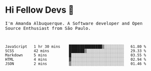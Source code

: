 # Hi Fellow Devs :wave:
   
<p>
  <samp>
    I'm Amanda Albuquerque. A Software developer and Open Source Enthusiast from São Paulo.
  </samp>

  
<!--   [![Twitter Follow](https://img.shields.io/twitter/follow/alalbux?style=social)](https://www.twitter.com/alalbux)
  [![Linkedin Badge](https://img.shields.io/badge/-alalbux-blue?style=flat-square&logo=Linkedin&logoColor=white&link=https://www.linkedin.com/in/alalbux/)](https://www.linkedin.com/in/alalbux/)
  [![Medium Badge](https://img.shields.io/badge/-alalbux-black?style=flat-square&logo=Medium&logoColor=white&link=https://medium.com/@alalbux)](https://medium.com/@alalbux) -->
</p>

  <br/>
  

<!--START_SECTION:waka-->
```text
JavaScript   1 hr 30 mins    ███████████████▒░░░░░░░░░   61.80 % 
SCSS         42 mins         ███████▒░░░░░░░░░░░░░░░░░   29.33 % 
Markdown     5 mins          █░░░░░░░░░░░░░░░░░░░░░░░░   03.55 % 
HTML         4 mins          ▓░░░░░░░░░░░░░░░░░░░░░░░░   02.94 % 
JSON         2 mins          ▒░░░░░░░░░░░░░░░░░░░░░░░░   01.46 % 
```
<!--END_SECTION:waka-->


